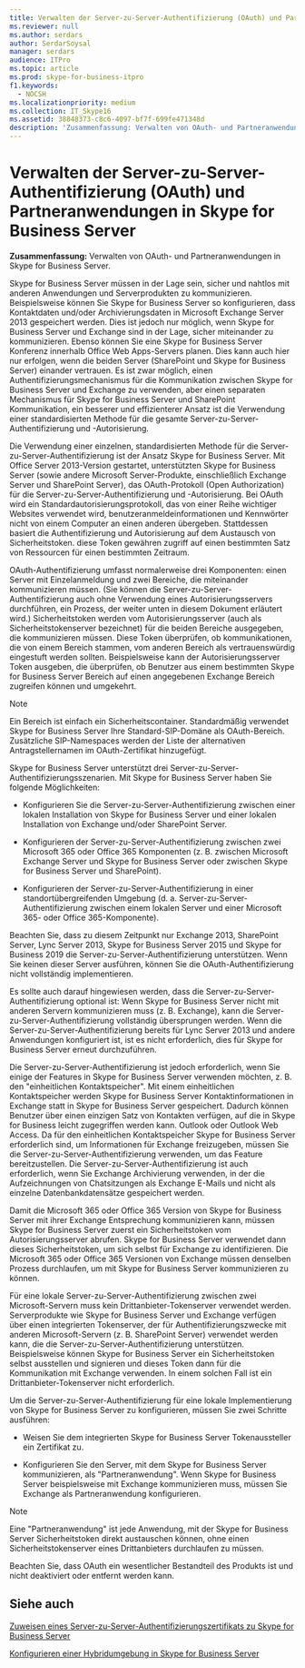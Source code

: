 ```yaml
---
title: Verwalten der Server-zu-Server-Authentifizierung (OAuth) und Partneranwendungen in Skype for Business Server
ms.reviewer: null
ms.author: serdars
author: SerdarSoysal
manager: serdars
audience: ITPro
ms.topic: article
ms.prod: skype-for-business-itpro
f1.keywords:
  - NOCSH
ms.localizationpriority: medium
ms.collection: IT_Skype16
ms.assetid: 38848373-c8c6-4097-bf7f-699fe471348d
description: 'Zusammenfassung: Verwalten von OAuth- und Partneranwendungen in Skype for Business Server.'
---
```


# <a name="manage-server-to-server-authentication-oauth-and-partner-applications-in-skype-for-business-server"></a>Verwalten der Server-zu-Server-Authentifizierung (OAuth) und Partneranwendungen in Skype for Business Server
 
**Zusammenfassung:** Verwalten von OAuth- und Partneranwendungen in Skype for Business Server.
  
Skype for Business Server müssen in der Lage sein, sicher und nahtlos mit anderen Anwendungen und Serverprodukten zu kommunizieren. Beispielsweise können Sie Skype for Business Server so konfigurieren, dass Kontaktdaten und/oder Archivierungsdaten in Microsoft Exchange Server 2013 gespeichert werden. Dies ist jedoch nur möglich, wenn Skype for Business Server und Exchange  sind in der Lage, sicher miteinander zu kommunizieren. Ebenso können Sie eine Skype for Business Server Konferenz innerhalb Office Web Apps-Servers planen. Dies kann auch hier nur erfolgen, wenn die beiden Server (SharePoint und Skype for Business Server) einander vertrauen. Es ist zwar möglich, einen Authentifizierungsmechanismus für die Kommunikation zwischen Skype for Business Server und Exchange zu verwenden, aber einen separaten Mechanismus für Skype for Business Server und SharePoint  Kommunikation, ein besserer und effizienterer Ansatz ist die Verwendung einer standardisierten Methode für die gesamte Server-zu-Server-Authentifizierung und -Autorisierung.
  
Die Verwendung einer einzelnen, standardisierten Methode für die Server-zu-Server-Authentifizierung ist der Ansatz Skype for Business Server. Mit Office Server 2013-Version gestartet, unterstützten Skype for Business Server (sowie andere Microsoft Server-Produkte, einschließlich Exchange Server und SharePoint Server), das OAuth-Protokoll (Open Authorization) für die Server-zu-Server-Authentifizierung und -Autorisierung. Bei OAuth wird ein Standardautorisierungsprotokoll, das von einer Reihe wichtiger Websites verwendet wird, benutzeranmeldeinformationen und Kennwörter nicht von einem Computer an einen anderen übergeben. Stattdessen basiert die Authentifizierung und Autorisierung auf dem Austausch von Sicherheitstoken. diese Token gewähren zugriff auf einen bestimmten Satz von Ressourcen für einen bestimmten Zeitraum.
  
OAuth-Authentifizierung umfasst normalerweise drei Komponenten: einen Server mit Einzelanmeldung und zwei Bereiche, die miteinander kommunizieren müssen. (Sie können die Server-zu-Server-Authentifizierung auch ohne Verwendung eines Autorisierungsservers durchführen, ein Prozess, der weiter unten in diesem Dokument erläutert wird.) Sicherheitstoken werden vom Autorisierungsserver (auch als Sicherheitstokenserver bezeichnet) für die beiden Bereiche ausgegeben, die kommunizieren müssen. Diese Token überprüfen, ob kommunikationen, die von einem Bereich stammen, vom anderen Bereich als vertrauenswürdig eingestuft werden sollten. Beispielsweise kann der Autorisierungsserver Token ausgeben, die überprüfen, ob Benutzer aus einem bestimmten Skype for Business Server Bereich auf einen angegebenen Exchange Bereich zugreifen können und umgekehrt.
  
> [!NOTE]
> Ein Bereich ist einfach ein Sicherheitscontainer. Standardmäßig verwendet Skype for Business Server Ihre Standard-SIP-Domäne als OAuth-Bereich. Zusätzliche SIP-Namespaces werden der Liste der alternativen Antragstellernamen im OAuth-Zertifikat hinzugefügt. 
  
Skype for Business Server unterstützt drei Server-zu-Server-Authentifizierungsszenarien. Mit Skype for Business Server haben Sie folgende Möglichkeiten:
  
- Konfigurieren Sie die Server-zu-Server-Authentifizierung zwischen einer lokalen Installation von Skype for Business Server und einer lokalen Installation von Exchange und/oder SharePoint Server.
    
- Konfigurieren der Server-zu-Server-Authentifizierung zwischen zwei Microsoft 365 oder Office 365 Komponenten (z. B. zwischen Microsoft Exchange Server und Skype for Business Server oder zwischen Skype for Business Server und SharePoint).
    
- Konfigurieren der Server-zu-Server-Authentifizierung in einer standortübergreifenden Umgebung (d. a. Server-zu-Server-Authentifizierung zwischen einem lokalen Server und einer Microsoft 365- oder Office 365-Komponente).
    
Beachten Sie, dass zu diesem Zeitpunkt nur Exchange 2013, SharePoint Server, Lync Server 2013, Skype for Business Server 2015 und Skype for Business 2019 die Server-zu-Server-Authentifizierung unterstützen. Wenn Sie keinen dieser Server ausführen, können Sie die OAuth-Authentifizierung nicht vollständig implementieren.
  
Es sollte auch darauf hingewiesen werden, dass die Server-zu-Server-Authentifizierung optional ist: Wenn Skype for Business Server nicht mit anderen Servern kommunizieren muss (z. B. Exchange), kann die Server-zu-Server-Authentifizierung vollständig übersprungen werden. Wenn die Server-zu-Server-Authentifizierung bereits für Lync Server 2013 und andere Anwendungen konfiguriert ist, ist es nicht erforderlich, dies für Skype for Business Server erneut durchzuführen. 
  
Die Server-zu-Server-Authentifizierung ist jedoch erforderlich, wenn Sie einige der Features in Skype for Business Server verwenden möchten, z. B. den "einheitlichen Kontaktspeicher". Mit einem einheitlichen Kontaktspeicher werden Skype for Business Server Kontaktinformationen in Exchange statt in Skype for Business Server gespeichert. Dadurch können Benutzer über einen einzigen Satz von Kontakten verfügen, auf die in Skype for Business leicht zugegriffen werden kann. Outlook oder Outlook Web Access. Da für den einheitlichen Kontaktspeicher Skype for Business Server erforderlich sind, um Informationen für Exchange freizugeben, müssen Sie die Server-zu-Server-Authentifizierung verwenden, um das Feature bereitzustellen. Die Server-zu-Server-Authentifizierung ist auch erforderlich, wenn Sie Exchange Archivierung verwenden, in der die Aufzeichnungen von Chatsitzungen als Exchange E-Mails und nicht als einzelne Datenbankdatensätze gespeichert werden.
  
Damit die Microsoft 365 oder Office 365 Version von Skype for Business Server mit ihrer Exchange Entsprechung kommunizieren kann, müssen Skype for Business Server zuerst ein Sicherheitstoken vom Autorisierungsserver abrufen. Skype for Business Server verwendet dann dieses Sicherheitstoken, um sich selbst für Exchange zu identifizieren. Die Microsoft 365 oder Office 365 Versionen von Exchange müssen denselben Prozess durchlaufen, um mit Skype for Business Server kommunizieren zu können.
  
Für eine lokale Server-zu-Server-Authentifizierung zwischen zwei Microsoft-Servern muss kein Drittanbieter-Tokenserver verwendet werden. Serverprodukte wie Skype for Business Server und Exchange verfügen über einen integrierten Tokenserver, der für Authentifizierungszwecke mit anderen Microsoft-Servern (z. B. SharePoint Server) verwendet werden kann, die die Server-zu-Server-Authentifizierung unterstützen. Beispielsweise können Skype for Business Server ein Sicherheitstoken selbst ausstellen und signieren und dieses Token dann für die Kommunikation mit Exchange verwenden. In einem solchen Fall ist ein Drittanbieter-Tokenserver nicht erforderlich.
  
Um die Server-zu-Server-Authentifizierung für eine lokale Implementierung von Skype for Business Server zu konfigurieren, müssen Sie zwei Schritte ausführen:
  
- Weisen Sie dem integrierten Skype for Business Server Tokenaussteller ein Zertifikat zu.
    
- Konfigurieren Sie den Server, mit dem Skype for Business Server kommunizieren, als "Partneranwendung". Wenn Skype for Business Server beispielsweise mit Exchange kommunizieren muss, müssen Sie Exchange als Partneranwendung konfigurieren.
    
> [!NOTE]
> Eine "Partneranwendung" ist jede Anwendung, mit der Skype for Business Server Sicherheitstoken direkt austauschen können, ohne einen Sicherheitstokenserver eines Drittanbieters durchlaufen zu müssen. 
  
Beachten Sie, dass OAuth ein wesentlicher Bestandteil des Produkts ist und nicht deaktiviert oder entfernt werden kann.
  
## <a name="see-also"></a>Siehe auch

[Zuweisen eines Server-zu-Server-Authentifizierungszertifikats zu Skype for Business Server](assign-a-server-to-server-certificate.md)
  
[Konfigurieren einer Hybridumgebung in Skype for Business Server](configure-a-hybrid-environment.md)
